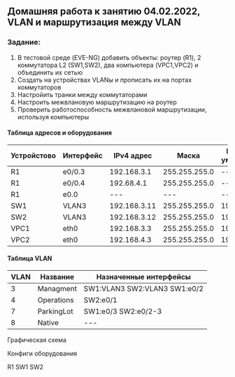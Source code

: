 ## Домашняя работа к занятию 04.02.2022, VLAN и маршрутизация между VLAN 
### Задание:
1. В тестовой среде (EVE-NG) добавить объекты: роутер (R1), 2 коммутатора L2 (SW1,SW2), два компьютера (VPC1,VPC2) и объединить их сетью
2. Создать на устройствах VLANы и прописать их на портах коммутаторов
3. Настройить транки между коммутаторами
4. Настроить межвлановую маршрутизацию на роутер
5. Проверить работоспособность межвлановой маршрутизации, используя компьютеры


#### Таблица адресов и оборудования
| Устройстово | Интерфейс | IPv4 адрес | Маска |Шлюз по умолчанию |
|--- | --- | --- | --- | --- |
|R1|e0/0.3|192.168.3.1|255.255.255.0|---|
|R1|e0/0.4|192.68.4.1|255.255.255.0|---|
|R1|e0.0|---|---|---
|SW1|VLAN3|192.168.3.11|255.255.255.0|192.168.3.1
|SW2|VLAN3|192.168.3.12|255.255.255.0|192.168.3.1
|VPC1|eth0|192.168.3.3|255.255.255.0|192.168.3.1
|VPC2|eth0|192.168.4.3|255.255.255.0|192.168.4.1

#### Таблица VLAN
|VLAN|Название|Назначенные интерфейсы|
|--- | --- | --- |
|3|Managment|SW1:VLAN3 SW2:VLAN3  SW1:e0/2   |
|4|Operations|SW2:e0/1|
|7|ParkingLot|SW1:e0/3  SW2:e0/2-3|
|8|Native|---|

Графическая схема


Конфиги оборудования

R1
SW1
SW2

